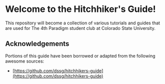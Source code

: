 # Welcome to the Hitchhiker's Guide!

This repository will become a collection of various tutorials and guides that are used for The 4th Paradigm student club at Colorado State University.

## Acknowledgements

Portions of this guide have been borrowed or adapted from the following awesome sources:
* [https://github.com/dssg/hitchhikers-guide](https://github.com/dssg/hitchhikers-guide)
